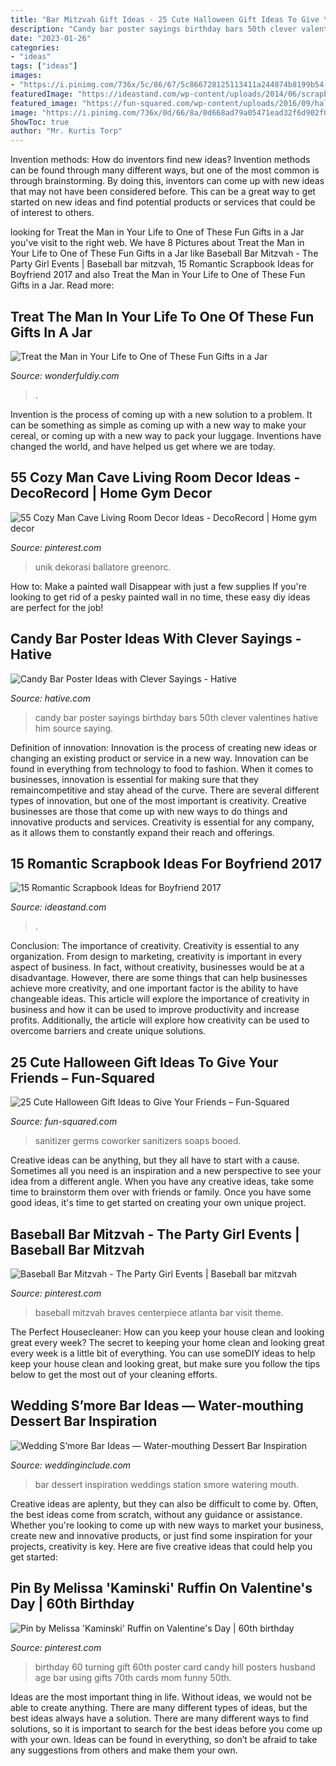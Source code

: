 ```yaml
---
title: "Bar Mitzvah Gift Ideas - 25 Cute Halloween Gift Ideas To Give Your Friends – Fun-squared"
description: "Candy bar poster sayings birthday bars 50th clever valentines hative him source saying"
date: "2023-01-26"
categories:
- "ideas"
tags: ["ideas"]
images:
- "https://i.pinimg.com/736x/5c/86/67/5c866728125113411a244874b8199b54--baseball-centerpiece-bar-mitzvah.jpg"
featuredImage: "https://ideastand.com/wp-content/uploads/2014/06/scrapbook-ideas-for-boyfriend/8-romantic-scrapbook-ideas.jpg"
featured_image: "https://fun-squared.com/wp-content/uploads/2016/09/halloween-gift-tags.png"
image: "https://i.pinimg.com/736x/0d/66/8a/0d668ad79a05471ead32f6d902f0cb33.jpg"
ShowToc: true
author: "Mr. Kurtis Torp"
---
```



Invention methods: How do inventors find new ideas?
Invention methods can be found through many different ways, but one of the most common is through brainstorming. By doing this, inventors can come up with new ideas that may not have been considered before. This can be a great way to get started on new ideas and find potential products or services that could be of interest to others.

	

		
looking for Treat the Man in Your Life to One of These Fun Gifts in a Jar you've visit to the right web. We have 8 Pictures about Treat the Man in Your Life to One of These Fun Gifts in a Jar like Baseball Bar Mitzvah - The Party Girl Events | Baseball bar mitzvah, 15 Romantic Scrapbook Ideas for Boyfriend 2017 and also Treat the Man in Your Life to One of These Fun Gifts in a Jar. Read more:
		
    
## Treat The Man In Your Life To One Of These Fun Gifts In A Jar

<img loading=lazy src="https://cdn.wonderfuldiy.com/wp-content/uploads/2016/01/Mason-jar-cocktails.jpg" onerror="this.onerror=null;this.src='https://tse1.mm.bing.net/th?id=OIP.KBFdeb8pxaz161XnCmbQTAHaLH&amp;pid=15.1';" alt="Treat the Man in Your Life to One of These Fun Gifts in a Jar">

_Source: wonderfuldiy.com_

>. 

	

Invention is the process of coming up with a new solution to a problem. It can be something as simple as coming up with a new way to make your cereal, or coming up with a new way to pack your luggage. Inventions have changed the world, and have helped us get where we are today.

    
## 55 Cozy Man Cave Living Room Decor Ideas - DecoRecord | Home Gym Decor

<img loading=lazy src="https://i.pinimg.com/736x/3e/9a/1b/3e9a1b5150628764e6eefa80b2c2a63a.jpg" onerror="this.onerror=null;this.src='https://tse4.mm.bing.net/th?id=OIP.HIdIIUAItTE2vUdBrT_yYwHaJ3&amp;pid=15.1';" alt="55 Cozy Man Cave Living Room Decor Ideas - DecoRecord | Home gym decor">

_Source: pinterest.com_

>unik dekorasi ballatore greenorc. 

	

How to: Make a painted wall Disappear with just a few supplies
If you're looking to get rid of a pesky painted wall in no time, these easy diy ideas are perfect for the job!

    
## Candy Bar Poster Ideas With Clever Sayings - Hative

<img loading=lazy src="https://hative.com/wp-content/uploads/2015/01/candy-bar-sayings/8-candy-bar-saying-ideas.jpg" onerror="this.onerror=null;this.src='https://tse4.mm.bing.net/th?id=OIP.ZCQ7LAyHzLc_TkZApETBdwHaJ4&amp;pid=15.1';" alt="Candy Bar Poster Ideas with Clever Sayings - Hative">

_Source: hative.com_

>candy bar poster sayings birthday bars 50th clever valentines hative him source saying. 

	

Definition of innovation:
Innovation is the process of creating new ideas or changing an existing product or service in a new way. Innovation can be found in everything from technology to food to fashion. When it comes to businesses, innovation is essential for making sure that they remaincompetitive and stay ahead of the curve. There are several different types of innovation, but one of the most important is creativity. Creative businesses are those that come up with new ways to do things and innovative products and services. Creativity is essential for any company, as it allows them to constantly expand their reach and offerings.

    
## 15 Romantic Scrapbook Ideas For Boyfriend 2017

<img loading=lazy src="https://ideastand.com/wp-content/uploads/2014/06/scrapbook-ideas-for-boyfriend/8-romantic-scrapbook-ideas.jpg" onerror="this.onerror=null;this.src='https://tse1.mm.bing.net/th?id=OIP.sz5gww3kaa5K4gcRXpQKmAHaJ6&amp;pid=15.1';" alt="15 Romantic Scrapbook Ideas for Boyfriend 2017">

_Source: ideastand.com_

>. 

	

Conclusion: The importance of creativity.
Creativity is essential to any organization. From design to marketing, creativity is important in every aspect of business. In fact, without creativity, businesses would be at a disadvantage. However, there are some things that can help businesses achieve more creativity, and one important factor is the ability to have changeable ideas. 
This article will explore the importance of creativity in business and how it can be used to improve productivity and increase profits. Additionally, the article will explore how creativity can be used to overcome barriers and create unique solutions.

    
## 25 Cute Halloween Gift Ideas To Give Your Friends – Fun-Squared

<img loading=lazy src="https://fun-squared.com/wp-content/uploads/2016/09/halloween-gift-tags.png" onerror="this.onerror=null;this.src='https://tse2.mm.bing.net/th?id=OIP.oqUP45nGPzZsJaSQYxL3iAHaLG&amp;pid=15.1';" alt="25 Cute Halloween Gift Ideas to Give Your Friends – Fun-Squared">

_Source: fun-squared.com_

>sanitizer germs coworker sanitizers soaps booed. 

	

Creative ideas can be anything, but they all have to start with a cause. Sometimes all you need is an inspiration and a new perspective to see your idea from a different angle. When you have any creative ideas, take some time to brainstorm them over with friends or family. Once you have some good ideas, it's time to get started on creating your own unique project.

    
## Baseball Bar Mitzvah - The Party Girl Events | Baseball Bar Mitzvah

<img loading=lazy src="https://i.pinimg.com/736x/5c/86/67/5c866728125113411a244874b8199b54--baseball-centerpiece-bar-mitzvah.jpg" onerror="this.onerror=null;this.src='https://tse4.mm.bing.net/th?id=OIP.6scci4rwGgW2BqOZmFTbXQHaLF&amp;pid=15.1';" alt="Baseball Bar Mitzvah - The Party Girl Events | Baseball bar mitzvah">

_Source: pinterest.com_

>baseball mitzvah braves centerpiece atlanta bar visit theme. 

	

The Perfect Housecleaner: How can you keep your house clean and looking great every week?
The secret to keeping your home clean and looking great every week is a little bit of everything. You can use someDIY ideas to help keep your house clean and looking great, but make sure you follow the tips below to get the most out of your cleaning efforts.

    
## Wedding S’more Bar Ideas — Water-mouthing Dessert Bar Inspiration

<img loading=lazy src="http://www.weddinginclude.com/wp-content/uploads/2017/09/romantic-smore-station-for-winter-weddings.jpg" onerror="this.onerror=null;this.src='https://tse1.mm.bing.net/th?id=OIP.jaWYCo4rPzuk_5URhHccewHaLH&amp;pid=15.1';" alt="Wedding S’more Bar Ideas — Water-mouthing Dessert Bar Inspiration">

_Source: weddinginclude.com_

>bar dessert inspiration weddings station smore watering mouth. 

	

Creative ideas are aplenty, but they can also be difficult to come by. Often, the best ideas come from scratch, without any guidance or assistance. Whether you're looking to come up with new ways to market your business, create new and innovative products, or just find some inspiration for your projects, creativity is key. Here are five creative ideas that could help you get started: 

    
## Pin By Melissa &#039;Kaminski&#039; Ruffin On Valentine&#039;s Day | 60th Birthday

<img loading=lazy src="https://i.pinimg.com/736x/0d/66/8a/0d668ad79a05471ead32f6d902f0cb33.jpg" onerror="this.onerror=null;this.src='https://tse2.mm.bing.net/th?id=OIP.9xvgZOitSv9JEo4G_fzQmAHaJ4&amp;pid=15.1';" alt="Pin by Melissa &#039;Kaminski&#039; Ruffin on Valentine&#039;s Day | 60th birthday">

_Source: pinterest.com_

>birthday 60 turning gift 60th poster card candy hill posters husband age bar using gifts 70th cards mom funny 50th. 

	

Ideas are the most important thing in life. Without ideas, we would not be able to create anything. There are many different types of ideas, but the best ideas always have a solution. There are many different ways to find solutions, so it is important to search for the best ideas before you come up with your own. Ideas can be found in everything, so don’t be afraid to take any suggestions from others and make them your own.

